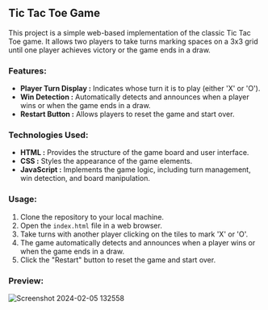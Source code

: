 ## Tic Tac Toe Game

This project is a simple web-based implementation of the classic Tic Tac Toe game. It allows two players to take turns marking spaces on a 3x3 grid until one player achieves victory or the game ends in a draw.

### Features:

- **Player Turn Display :** Indicates whose turn it is to play (either 'X' or 'O').
- **Win Detection :** Automatically detects and announces when a player wins or when the game ends in a draw.
- **Restart Button :** Allows players to reset the game and start over.

### Technologies Used:

- **HTML :** Provides the structure of the game board and user interface.
- **CSS :** Styles the appearance of the game elements.
- **JavaScript :** Implements the game logic, including turn management, win detection, and board manipulation.

### Usage:

1. Clone the repository to your local machine.
2. Open the `index.html` file in a web browser.
3. Take turns with another player clicking on the tiles to mark 'X' or 'O'.
4. The game automatically detects and announces when a player wins or when the game ends in a draw.
5. Click the "Restart" button to reset the game and start over.

### Preview:

![Screenshot 2024-02-05 132558](https://github.com/Sreemathipalanisamy/PRODIGY_WD_03/assets/134085972/900e08b8-4894-4b15-a50b-b9d9faa6b2a6)
